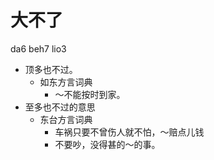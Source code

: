 



# 大不了
da6 beh7 lio3
+ 顶多也不过。
  * 如东方言词典
    - ～不能按时到家。
+ 至多也不过的意思
  * 东台方言词典
    - 车祸只要不曾伤人就不怕，～赔点儿钱
    - 不要吵，没得甚的～的事。
